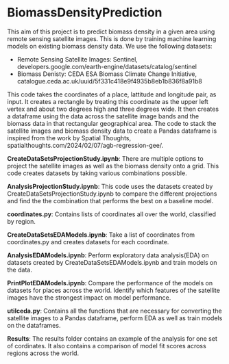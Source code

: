 # BiomassDensityPrediction

This aim of this project is to predict biomass density in a given area using remote sensing satellite images. This is done by training machine learning models on existing biomass density data. We use the following datasets:
- Remote Sensing Satellite Images: Sentinel, developers.google.com/earth-engine/datasets/catalog/sentinel 
- Biomass Denisty: CEDA ESA Biomass Climate Change Initiative, catalogue.ceda.ac.uk/uuid/5f331c418e9f4935b8eb1b836f8a91b8
 
This code takes the coordinates of a place, lattitude and longitude pair, as input. It creates a rectangle by treating this coordinate as the upper left vertex and about two degrees high and three degrees wide. It then creates a dataframe using the data across the satellite image bands and the biomass data in that rectangular geographical area. The code to stack the satellite images and biomass density data to create a Pandas dataframe is inspired from the work by Spatial Thoughts, spatialthoughts.com/2024/02/07/agb-regression-gee/.

**CreateDataSetsProjectionStudy.ipynb**: There are multiple options to project the satellite images as well as the biomass density onto a grid. This code creates datasets by taking various combinations possible.

**AnalysisProjectionStudy.ipynb**: This code uses the datasets created by CreateDataSetsProjectionStudy.ipynb to compare the different projections and find the the combination that performs the best on a baseline model.

**coordinates.py**: Contains lists of coordinates all over the world, classified by region.

**CreateDataSetsEDAModels.ipynb**: Take a list of coordinates from coordinates.py and creates datasets for each coordinate.

**AnalysisEDAModels.ipynb**: Perform exploratory data analysis(EDA) on datasets created by CreateDataSetsEDAModels.ipynb and train models on the data.

**PrintPlotEDAModels.ipynb**: Compare the performance of the models on datasets for places across the world. Identify which features of the satellite images have the strongest impact on model performance.

**utilceda.py**: Contains all the functions that are necessary for converting the satellite images to a Pandas dataframe, perform EDA as well as train models on the dataframes.

**Results**: The results folder contains an example of the analysis for one set of cordinates. It also contains a comparison of model fit scores across regions across the world.   
